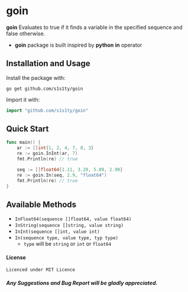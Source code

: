 # goin
**goin** Evaluates to true if it finds a variable in the specified sequence and false otherwise.

* **goin** package is built inspired by **python** **in** operator

## Installation and Usage

Install the package with:
```
go get github.com/s1s1ty/goin
```
Import it with:
```go
import "github.com/s1s1ty/goin"
```

## Quick Start

```go
func main() {
	ar := []int{1, 2, 4, 7, 8, 3}
	re := goin.InInt(ar, 7)
	fmt.Println(re) // true

	seq := []float64{1.11, 3.20, 5.89, 2.90}
	re := goin.In(seq, 2.9, "float64")
	fmt.Println(re) // true
}
```
## Available Methods

- `InFloat64(sequence []float64, value float64)`
- `InString(sequence []string, value string)`
- `InInt(sequence []int, value int)`
- `In(sequence type, value type, typ type)`
	* `type` will be `string` or `int` or `float64`


#### License
    Licenced under MIT Licence

##### Any Suggestions and Bug Report will be gladly appreciated.